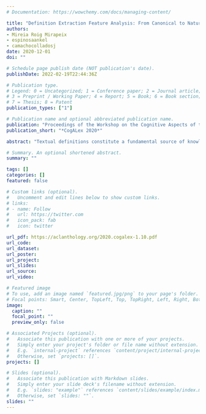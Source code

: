 ```yaml
---
# Documentation: https://wowchemy.com/docs/managing-content/

title: "Definition Extraction Feature Analysis: From Canonical to Naturally-Occurring Definitions"
authors:
- Mireia Roig Mirapeix
- espinosaankel
- camachocolladosj
date: 2020-12-01
doi: ""

# Schedule page publish date (NOT publication's date).
publishDate: 2022-02-19T22:44:36Z

# Publication type.
# Legend: 0 = Uncategorized; 1 = Conference paper; 2 = Journal article;
# 3 = Preprint / Working Paper; 4 = Report; 5 = Book; 6 = Book section;
# 7 = Thesis; 8 = Patent
publication_types: ["1"]

# Publication name and optional abbreviated publication name.
publication: "Proceedings of the Workshop on the Cognitive Aspects of the Lexicon"
publication_short: "*CogALex 2020*"

abstract: "Textual definitions constitute a fundamental source of knowledge when seeking the meaning of words, and they are the cornerstone of lexical resources like glossaries, dictionaries, encyclopedia or thesauri. In this paper, we present an in-depth analytical study on the main features relevant to the task of definition extraction. Our main goal is to study whether linguistic structures from canonical (the Aristotelian or genus et differentia model) can be leveraged to retrieve definitions from corpora in different domains of knowledge and textual genres alike. To this end, we develop a simple linear classifier and analyze the contribution of several (sets of) linguistic features. Finally, as a result of our experiments, we also shed light on the particularities of existing benchmarks as well as the most challenging aspects of the task."

# Summary. An optional shortened abstract.
summary: ""

tags: []
categories: []
featured: false

# Custom links (optional).
#   Uncomment and edit lines below to show custom links.
# links:
# - name: Follow
#   url: https://twitter.com
#   icon_pack: fab
#   icon: twitter

url_pdf: https://aclanthology.org/2020.cogalex-1.10.pdf
url_code:
url_dataset:
url_poster:
url_project:
url_slides:
url_source:
url_video:

# Featured image
# To use, add an image named `featured.jpg/png` to your page's folder. 
# Focal points: Smart, Center, TopLeft, Top, TopRight, Left, Right, BottomLeft, Bottom, BottomRight.
image:
  caption: ""
  focal_point: ""
  preview_only: false

# Associated Projects (optional).
#   Associate this publication with one or more of your projects.
#   Simply enter your project's folder or file name without extension.
#   E.g. `internal-project` references `content/project/internal-project/index.md`.
#   Otherwise, set `projects: []`.
projects: []

# Slides (optional).
#   Associate this publication with Markdown slides.
#   Simply enter your slide deck's filename without extension.
#   E.g. `slides: "example"` references `content/slides/example/index.md`.
#   Otherwise, set `slides: ""`.
slides: ""
---
```

